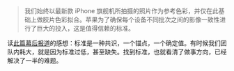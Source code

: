 > 我们始终以最新款 iPhone 旗舰机所拍摄的照片作为参考色彩，并仅在此基础上做胶片色彩拟合。苹果为了确保每个设备不同批次之间的影像一致性进行了巨大的投入，这是值得信赖的标准。

读[此篇幕后报道](https://sspai.com/post/51853)的感想：标准是一种共识，一个锚点，一个确定值。有时候我们团队内耗大，就是因为标准过低，甚至缺失。找到标准，也就看清了做事方向，已经解决了一半的难题。